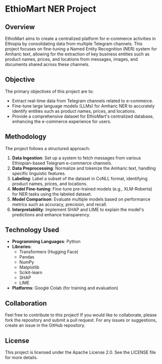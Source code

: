 # EthioMart NER Project

## Overview
EthioMart aims to create a centralized platform for e-commerce activities in Ethiopia by consolidating data from multiple Telegram channels. This project focuses on fine-tuning a Named Entity Recognition (NER) system for Amharic text, allowing for the extraction of key business entities such as product names, prices, and locations from messages, images, and documents shared across these channels.

## Objective
The primary objectives of this project are to:
- Extract real-time data from Telegram channels related to e-commerce.
- Fine-tune large language models (LLMs) for Amharic NER to accurately identify entities such as product names, prices, and locations.
- Provide a comprehensive dataset for EthioMart's centralized database, enhancing the e-commerce experience for users.

## Methodology
The project follows a structured approach:
1. **Data Ingestion**: Set up a system to fetch messages from various Ethiopian-based Telegram e-commerce channels.
2. **Data Preprocessing**: Normalize and tokenize the Amharic text, handling specific linguistic features.
3. **Labeling**: Label a subset of the dataset in CoNLL format, identifying product names, prices, and locations.
4. **Model Fine-tuning**: Fine-tune pre-trained models (e.g., XLM-Roberta) for NER tasks using the labeled dataset.
5. **Model Comparison**: Evaluate multiple models based on performance metrics such as accuracy, precision, and recall.
6. **Interpretability**: Implement SHAP and LIME to explain the model's predictions and enhance transparency.

## Technology Used
- **Programming Languages**: Python
- **Libraries**: 
  - Transformers (Hugging Face)
  - Pandas
  - NumPy
  - Matplotlib
  - Scikit-learn
  - SHAP
  - LIME
- **Platforms**: Google Colab (for training and evaluation)

## Collaboration
Feel free to contribute to this project! If you would like to collaborate, please fork the repository and submit a pull request. For any issues or suggestions, create an issue in the GitHub repository.

## License
This project is licensed under the Apache License 2.0. See the LICENSE file for more details.

